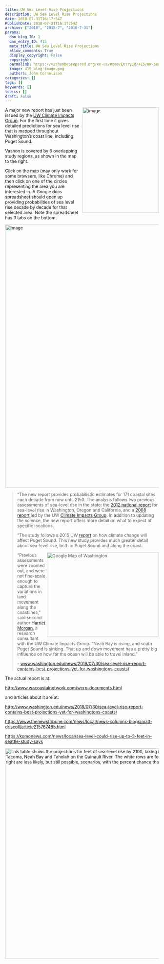 ```yaml
---
title: UW Sea Level Rise Projections
description: UW Sea Level Rise Projections
date: 2018-07-31T16:17:54Z
PublishDate: 2018-07-31T16:17:54Z
archive: ["2018", "2018-7", "2018-7-31"]
params:
  dnn_blog_ID: 1
  dnn_entry_ID: 415
  meta_title: UW Sea Level Rise Projections
  allow_comments: True
  display_copyright: False
  copyright:
  permalink: https://vashonbeprepared.org/en-us/Home/EntryId/415/UW-Sea-Level-Rise-Projections
  image: 415_blog-image.png
  authors: John Cornelison
categories: []
tags: []
keywords: []
topics: []
draft: False
---
```


<p><a href="https://www.google.com/maps/d/embed?mid=1pV5E5BrM8wcsSF0ZguaSkk3C2u0xtH23&amp;ll=47.43386766302787%2C-122.47085118310542&amp;z=12" target="_blank"><img title="image" style="border-left-width: 0px; border-right-width: 0px; background-image: none; border-bottom-width: 0px; float: right; padding-top: 0px; padding-left: 0px; margin: 0px 0px 5px 5px; display: inline; padding-right: 0px; border-top-width: 0px" border="0" alt="image" src="./images/415/Windows-Live-Writer-UW-Report-on-Sea-Level-Rise-Projections_78CD-image_3.png" width="250" align="right" height="344" /></a>A major new report has just been issued by the <a href="https://cig.uw.edu/" target="_blank">UW Climate Impacts Group</a>. For the first time it gives detailed predictions for sea level rise that is mapped throughout Washington’s coast line, including Puget Sound.</p>  <p>Vashon is covered by 6 overlapping study regions, as shown in the map to the right. </p>  <p>Click on the map (may only work for some browsers, like Chrome) and then click on one of the circles representing the area you are interested in. A Google docs spreadsheet should open up providing probabilities of sea level rise decade by decade for that selected area. Note the spreadsheet has 3 tabs on the bottom.</p>  <p><a href="./images/415/Windows-Live-Writer-UW-Report-on-Sea-Level-Rise-Projections_78CD-image_4.png"><img title="image" style="border-top: 0px; border-right: 0px; background-image: none; border-bottom: 0px; padding-top: 0px; padding-left: 0px; border-left: 0px; display: inline; padding-right: 0px" border="0" alt="image" src="./images/415/Windows-Live-Writer-UW-Report-on-Sea-Level-Rise-Projections_78CD-image_thumb.png" width="634" height="858" /></a></p>  <blockquote>   <p>“The new report provides probabilistic estimates for 171 coastal sites each decade from now until 2150. The analysis follows two previous assessments of sea-level rise in the state: the <a href="http://dels.nas.edu/Report/Level-Rise-Coasts/13389">2012 national report</a> for sea-level rise in Washington, Oregon and California, and a <a href="https://www.seattletimes.com/seattle-news/puget-sound-to-creep-up-up/">2008 report</a> led by the UW <a href="https://cig.uw.edu/">Climate Impacts Group</a>. In addition to updating the science, the new report offers more detail on what to expect at specific locations.</p>    <p>“The study follows a 2015 UW <a href="http://www.washington.edu/news/2015/11/17/new-report-outlines-puget-sound-regions-future-under-climate-change/">report</a> on how climate change will affect Puget Sound. This new study provides much greater detail about sea-level rise, both in Puget Sound and along the coast.</p>    <p><img style="float: right; margin: 0px 0px 5px 5px; display: inline" alt="Google Map of Washington" src="https://s3-us-west-2.amazonaws.com/uw-s3-cdn/wp-content/uploads/sites/6/2018/07/27153935/map_of_sites2.png" width="367" align="right" height="274" />“Previous assessments were zoomed out, and were not fine-scale enough to capture the variations in land movement along the coastlines,” said second author <a href="https://cig.uw.edu/news-and-events/about/people/harriet-morgan/">Harriet Morgan</a>, a research consultant with the UW Climate Impacts Group. “Neah Bay is rising, and south Puget Sound is sinking. That up and down movement has a pretty big influence on how far the ocean will be able to travel inland.”</p>    <p>- <a title="http://www.washington.edu/news/2018/07/30/sea-level-rise-report-contains-best-projections-yet-for-washingtons-coasts/" href="http://www.washington.edu/news/2018/07/30/sea-level-rise-report-contains-best-projections-yet-for-washingtons-coasts/">www.washington.edu/news/2018/07/30/sea-level-rise-report-contains-best-projections-yet-for-washingtons-coasts/</a></p> </blockquote>  <p>The actual report is at:</p>  <p><a title="http://www.wacoastalnetwork.com/wcrp-documents.html" href="http://www.wacoastalnetwork.com/wcrp-documents.html">http://www.wacoastalnetwork.com/wcrp-documents.html</a></p>  <p>and articles about it are at:</p>  <p><a title="http://www.washington.edu/news/2018/07/30/sea-level-rise-report-contains-best-projections-yet-for-washingtons-coasts/" href="http://www.washington.edu/news/2018/07/30/sea-level-rise-report-contains-best-projections-yet-for-washingtons-coasts/">http://www.washington.edu/news/2018/07/30/sea-level-rise-report-contains-best-projections-yet-for-washingtons-coasts/</a></p>  <p><a title="https://www.thenewstribune.com/news/local/news-columns-blogs/matt-driscoll/article215767485.html" href="https://www.thenewstribune.com/news/local/news-columns-blogs/matt-driscoll/article215767485.html">https://www.thenewstribune.com/news/local/news-columns-blogs/matt-driscoll/article215767485.html</a></p>  <p><a title="https://komonews.com/news/local/sea-level-could-rise-up-to-3-feet-in-seattle-study-says" href="https://komonews.com/news/local/sea-level-could-rise-up-to-3-feet-in-seattle-study-says">https://komonews.com/news/local/sea-level-could-rise-up-to-3-feet-in-seattle-study-says</a></p>  <p><img alt="This table shows the projections for feet of sea-level rise by 2100, taking into account geologically-driven vertical land motion, at three locations on Washington&#39;s coasts: Tacoma, Neah Bay and Taholah on the Quinault River. The white rows are for lower future emissions, and the yellow rows are for higher future emissions. Columns on the right are less likely, but still possible, scenarios, with the percent chance that each one could occur. " src="https://s3-us-west-2.amazonaws.com/uw-s3-cdn/wp-content/uploads/sites/6/2018/07/30063827/table1_final-1140x687.png" width="1140" height="687" /></p>
